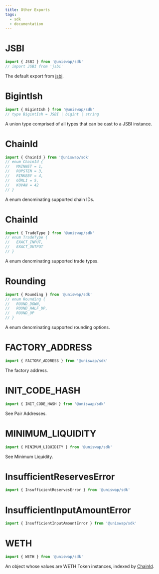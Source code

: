 ```yaml
---
title: Other Exports
tags:
  - sdk
  - documentation
---
```


# JSBI

```typescript
import { JSBI } from '@uniswap/sdk'
// import JSBI from 'jsbi'
```

The default export from [jsbi](https://github.com/GoogleChromeLabs/jsbi).

# BigintIsh

```typescript
import { BigintIsh } from '@uniswap/sdk'
// type BigintIsh = JSBI | bigint | string
```

A union type comprised of all types that can be cast to a JSBI instance.

# ChainId

```typescript
import { ChainId } from '@uniswap/sdk'
// enum ChainId {
//   MAINNET = 1,
//   ROPSTEN = 3,
//   RINKEBY = 4,
//   GÖRLI = 5,
//   KOVAN = 42
// }
```

A enum denominating supported chain IDs.

# ChainId

```typescript
import { TradeType } from '@uniswap/sdk'
// enum TradeType {
//   EXACT_INPUT,
//   EXACT_OUTPUT
// }
```

A enum denominating supported trade types.

# Rounding

```typescript
import { Rounding } from '@uniswap/sdk'
// enum Rounding {
//   ROUND_DOWN,
//   ROUND_HALF_UP,
//   ROUND_UP
// }
```

A enum denominating supported rounding options.

# FACTORY_ADDRESS

```typescript
import { FACTORY_ADDRESS } from '@uniswap/sdk'
```

The <Link to='/docs/v2/smart-contracts/factory/#address'>factory address</Link>.

# INIT_CODE_HASH

```typescript
import { INIT_CODE_HASH } from '@uniswap/sdk'
```

See <Link to='/docs/v2/smart-contracts/factory/#address'>Pair Addresses</Link>.

# MINIMUM_LIQUIDITY

```typescript
import { MINIMUM_LIQUIDITY } from '@uniswap/sdk'
```

See <Link to='/docs/v2/smart-contracts/architecture/#minimum-liquidity'>Minimum Liquidity</Link>.

# InsufficientReservesError

```typescript
import { InsufficientReservesError } from '@uniswap/sdk'
```

# InsufficientInputAmountError

```typescript
import { InsufficientInputAmountError } from '@uniswap/sdk'
```

# WETH

```typescript
import { WETH } from '@uniswap/sdk'
```

An object whose values are <Link to='/docs/v2/smart-contracts/router/#weth'>WETH</Link> <Link to='/docs/v2/SDK/token'>Token</Link> instances, indexed by [ChainId](#chainid).
